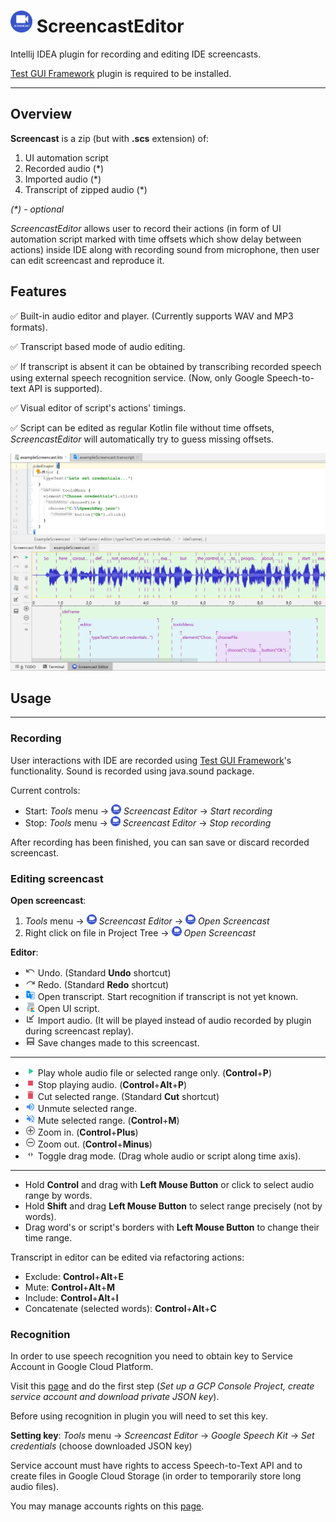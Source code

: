 # <img src="https://raw.githubusercontent.com/Recognized/ScreencastEditor/master/demo/ScreencastLogo.png" alt="drawing" width="35m"/> ScreencastEditor
Intellij IDEA plugin for recording and editing IDE screencasts.

[Test GUI Framework](https://plugins.jetbrains.com/plugin/11114-test-gui-framework) plugin is required to be installed.
<hr>

## Overview

**Screencast** is a zip (but with **.scs** extension) of:
1. UI automation script
2. Recorded audio (*)
3. Imported audio (*) 
4. Transcript of zipped audio (*)

_(\*) - optional_

*ScreencastEditor* allows user to record their actions (in form of UI automation script marked with time offsets which 
show delay between actions) inside IDE along with recording sound from microphone, then user can edit screencast and 
reproduce it.

## Features

✅ Built-in audio editor and player. (Currently supports WAV and MP3 formats).

✅ Transcript based mode of audio editing.

✅ If transcript is absent it can be obtained by transcribing recorded speech using external speech recognition service.
(Now, only Google Speech-to-text API is supported).

✅ Visual editor of script's actions' timings.

✅ Script can be edited as regular Kotlin file without time offsets, *ScreencastEditor* will automatically try to guess 
missing offsets.


![editor1](https://raw.githubusercontent.com/Recognized/ScreencastEditor/master/demo/editor1.PNG)


## Usage
<hr>

### Recording

User interactions with IDE are recorded using [Test GUI Framework](https://plugins.jetbrains.com/plugin/11114-test-gui-framework)'s functionality.
Sound is recorded using java.sound package.

Current controls:
- Start: _Tools_ menu → <img src="https://raw.githubusercontent.com/Recognized/ScreencastEditor/master/demo/ScreencastLogo.png" alt="drawing" width="16"/> _Screencast Editor_ →  _Start recording_
- Stop: _Tools_ menu → <img src="https://raw.githubusercontent.com/Recognized/ScreencastEditor/master/demo/ScreencastLogo.png" alt="drawing" width="16"/> _Screencast Editor_ → _Stop recording_

After recording has been finished, you can san save or discard recorded screencast.

### Editing screencast

**Open screencast**:
1. _Tools_ menu → <img src="https://raw.githubusercontent.com/Recognized/ScreencastEditor/master/demo/ScreencastLogo.png" alt="drawing" width="16"/> _Screencast Editor_ → <img src="https://raw.githubusercontent.com/Recognized/ScreencastEditor/master/demo/ScreencastLogo.png" alt="drawing" width="16"/> _Open Screencast_
2. Right click on file in Project Tree → <img src="https://raw.githubusercontent.com/Recognized/ScreencastEditor/master/demo/ScreencastLogo.png" alt="drawing" width="16"/> _Open Screencast_

**Editor**:

- <img src="https://raw.githubusercontent.com/JetBrains/intellij-community/master/platform/icons/src/actions/undo.svg?sanitize=true" width="16" height="16"/> Undo. (Standard **Undo** shortcut)
- <img src="https://raw.githubusercontent.com/JetBrains/intellij-community/master/platform/icons/src/actions/redo.svg?sanitize=true" width="16" height="16"/> Redo. (Standard **Redo** shortcut)
- <img src="https://raw.githubusercontent.com/Recognized/ScreencastEditor/master/resources/icons/transcript@2x.png" alt="transcript" width="16"/> Open transcript. Start recognition if transcript is not yet known.
- <img src="https://raw.githubusercontent.com/JetBrains/kotlin/1.2.70/idea/resources/org/jetbrains/kotlin/idea/icons/kotlin_script%402x.png" alt="transcript" width="16"/> Open UI script.
- <img src="https://raw.githubusercontent.com/JetBrains/intellij-community/master/platform/icons/src/toolbarDecorator/import.svg?sanitize=true" width="16"/> Import audio. (It will be played instead of audio recorded by plugin during screencast replay).
- <img src="https://raw.githubusercontent.com/JetBrains/intellij-community/master/platform/icons/src/actions/menu-saveall.svg?sanitize=true" width="16"/> Save changes made to this screencast.

<hr/>

- <img src="https://raw.githubusercontent.com/Recognized/ScreencastEditor/master/resources/icons/play@2x.png" alt="play pause" width="16" height="16"/> Play whole audio file or selected range only. (**Control**+**P**)
- <img src="https://raw.githubusercontent.com/Recognized/ScreencastEditor/master/resources/icons/stop@2x.png" alt="stop" width="16" height="16"/> Stop playing audio. (**Control**+**Alt**+**P**)
- <img src="https://raw.githubusercontent.com/Recognized/ScreencastEditor/master/resources/icons/delete@2x.png" alt="cut" width="16" height="16"/> Cut selected range. (Standard **Cut** shortcut)
- <img src="https://raw.githubusercontent.com/Recognized/ScreencastEditor/master/resources/icons/volume_on@2x.png" alt="unmute" width="16" height="16"/> Unmute selected range.
- <img src="https://raw.githubusercontent.com/Recognized/ScreencastEditor/master/resources/icons/volume_off@2x.png" alt="mute" width="16" height="16"/> Mute selected range. (**Control**+**M**)
- <img src="https://raw.githubusercontent.com/JetBrains/intellij-community/master/platform/icons/src/graph/zoomIn.svg?sanitize=true" width="16" height="16"/> Zoom in. (**Control**+**Plus**)
- <img src="https://raw.githubusercontent.com/JetBrains/intellij-community/master/platform/icons/src/graph/zoomOut.svg?sanitize=true" width="16" height="16"/> Zoom out. (**Control**+**Minus**)
- <img src="https://raw.githubusercontent.com/JetBrains/intellij-community/master/platform/icons/src/general/arrowSplitCenterH.svg?sanitize=true" width="16" height="16"/> Toggle drag mode. (Drag whole audio or script along time axis).

<hr/>

- Hold **Control** and drag with **Left Mouse Button** or click to select audio range by words.
- Hold **Shift** and drag **Left Mouse Button** to select range precisely (not by words).
- Drag word's or script's borders with **Left Mouse Button** to change their time range.

Transcript in editor can be edited via refactoring actions:

- Exclude: **Control**+**Alt**+**E**
- Mute: **Control**+**Alt**+**M**
- Include: **Control**+**Alt**+**I**
- Concatenate (selected words): **Control**+**Alt**+**C**

### Recognition

In order to use speech recognition you need to obtain key to Service Account in Google Cloud Platform.

Visit this [page](https://cloud.google.com/speech-to-text/docs/quickstart-client-libraries) and do the first step 
(_Set up a GCP Console Project, create service account and download private JSON key_).

Before using recognition in plugin you will need to set this key.

**Setting key**:
_Tools_ menu → _Screencast Editor_ → _Google Speech Kit_ → _Set credentials_ (choose downloaded JSON key)

Service account must have rights to access Speech-to-Text API and to create files in Google Cloud Storage 
(in order to temporarily store long audio files).

You may manage accounts rights on this [page](https://cloud.google.com/iam/docs/granting-roles-to-service-accounts).


